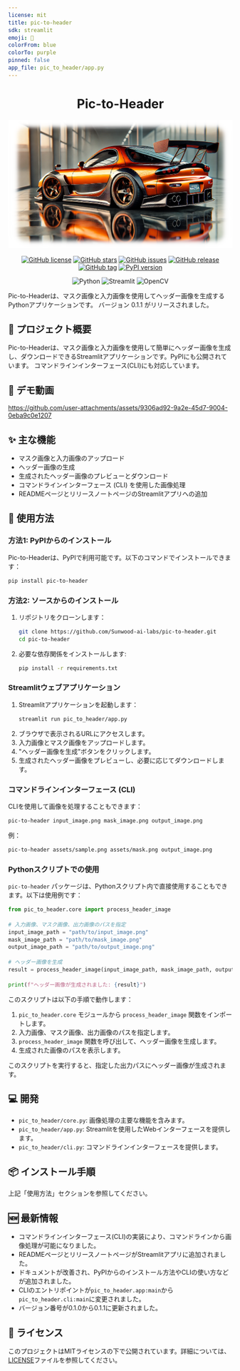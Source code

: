 ```yaml
---
license: mit
title: pic-to-header
sdk: streamlit
emoji: 🐨
colorFrom: blue
colorTo: purple
pinned: false
app_file: pic_to_header/app.py
---
```


<div align="center">

# Pic-to-Header

![Pic-to-Header Result](https://raw.githubusercontent.com/Sunwood-ai-labs/pic-to-header/refs/heads/main/assets/result.png)

[![GitHub license](https://img.shields.io/github/license/Sunwood-ai-labs/pic-to-header)](https://github.com/Sunwood-ai-labs/pic-to-header/blob/main/LICENSE)
[![GitHub stars](https://img.shields.io/github/stars/Sunwood-ai-labs/pic-to-header)](https://github.com/Sunwood-ai-labs/pic-to-header/stargazers)
[![GitHub issues](https://img.shields.io/github/issues/Sunwood-ai-labs/pic-to-header)](https://github.com/Sunwood-ai-labs/pic-to-header/issues)
[![GitHub release](https://img.shields.io/github/release/Sunwood-ai-labs/pic-to-header.svg)](https://GitHub.com/Sunwood-ai-labs/pic-to-header/releases/)
[![GitHub tag](https://img.shields.io/github/tag/Sunwood-ai-labs/pic-to-header.svg)](https://GitHub.com/Sunwood-ai-labs/pic-to-header/tags/)
[![PyPI version](https://badge.fury.io/py/pic-to-header.svg)](https://badge.fury.io/py/pic-to-header)

![Python](https://img.shields.io/badge/python-3670A0?style=for-the-badge&logo=python&logoColor=ffdd54)
![Streamlit](https://img.shields.io/badge/Streamlit-FF4B4B?style=for-the-badge&logo=Streamlit&logoColor=white)
![OpenCV](https://img.shields.io/badge/opencv-%23white.svg?style=for-the-badge&logo=opencv&logoColor=white)

</div>

Pic-to-Headerは、マスク画像と入力画像を使用してヘッダー画像を生成するPythonアプリケーションです。 バージョン 0.1.1 がリリースされました。

## 🚀 プロジェクト概要

Pic-to-Headerは、マスク画像と入力画像を使用して簡単にヘッダー画像を生成し、ダウンロードできるStreamlitアプリケーションです。PyPIにも公開されています。  コマンドラインインターフェース(CLI)にも対応しています。


## 🎥 デモ動画

https://github.com/user-attachments/assets/9306ad92-9a2e-45d7-9004-0eba9c0e1207


## ✨ 主な機能

- マスク画像と入力画像のアップロード
- ヘッダー画像の生成
- 生成されたヘッダー画像のプレビューとダウンロード
- コマンドラインインターフェース (CLI) を使用した画像処理
- READMEページとリリースノートページのStreamlitアプリへの追加


## 🔧 使用方法

### 方法1: PyPIからのインストール

Pic-to-Headerは、PyPIで利用可能です。以下のコマンドでインストールできます：

```bash
pip install pic-to-header
```

### 方法2: ソースからのインストール

1. リポジトリをクローンします：
   ```bash
   git clone https://github.com/Sunwood-ai-labs/pic-to-header.git
   cd pic-to-header
   ```
2. 必要な依存関係をインストールします:
   ```bash
   pip install -r requirements.txt
   ```

### Streamlitウェブアプリケーション

1. Streamlitアプリケーションを起動します：
   ```bash
   streamlit run pic_to_header/app.py
   ```
2. ブラウザで表示されるURLにアクセスします。
3. 入力画像とマスク画像をアップロードします。
4. "ヘッダー画像を生成"ボタンをクリックします。
5. 生成されたヘッダー画像をプレビューし、必要に応じてダウンロードします。


### コマンドラインインターフェース (CLI)

CLIを使用して画像を処理することもできます：

```bash
pic-to-header input_image.png mask_image.png output_image.png
```

例：

```bash
pic-to-header assets/sample.png assets/mask.png output_image.png
```

### Pythonスクリプトでの使用

`pic-to-header` パッケージは、Pythonスクリプト内で直接使用することもできます。以下は使用例です：

```python
from pic_to_header.core import process_header_image

# 入力画像、マスク画像、出力画像のパスを指定
input_image_path = "path/to/input_image.png"
mask_image_path = "path/to/mask_image.png"
output_image_path = "path/to/output_image.png"

# ヘッダー画像を生成
result = process_header_image(input_image_path, mask_image_path, output_image_path)

print(f"ヘッダー画像が生成されました: {result}")
```

このスクリプトは以下の手順で動作します：

1. `pic_to_header.core` モジュールから `process_header_image` 関数をインポートします。
2. 入力画像、マスク画像、出力画像のパスを指定します。
3. `process_header_image` 関数を呼び出して、ヘッダー画像を生成します。
4. 生成された画像のパスを表示します。

このスクリプトを実行すると、指定した出力パスにヘッダー画像が生成されます。

## 💻 開発

- `pic_to_header/core.py`: 画像処理の主要な機能を含みます。
- `pic_to_header/app.py`: Streamlitを使用したWebインターフェースを提供します。
- `pic_to_header/cli.py`: コマンドラインインターフェースを提供します。


## 📦 インストール手順

上記「使用方法」セクションを参照してください。


## 🆕 最新情報

- コマンドラインインターフェース(CLI)の実装により、コマンドラインから画像処理が可能になりました。
- READMEページとリリースノートページがStreamlitアプリに追加されました。
- ドキュメントが改善され、PyPIからのインストール方法やCLIの使い方などが追加されました。
- CLIのエントリポイントが`pic_to_header.app:main`から`pic_to_header.cli:main`に変更されました。
- バージョン番号が0.1.0から0.1.1に更新されました。


## 📄 ライセンス

このプロジェクトはMITライセンスの下で公開されています。詳細については、[LICENSE](LICENSE)ファイルを参照してください。
